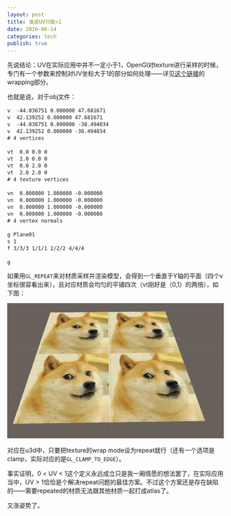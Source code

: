 ```yaml
---
layout: post
title: 谁说UV只能<1
date: 2016-06-14
categories: tech
publish: true
---
```


先说结论：UV在实际应用中并不一定小于1，OpenGl对texture进行采样的时候，专门有一个参数来控制对UV坐标大于1的部分如何处理——详见[这个链接](https://open.gl/textures)的wrapping部分。

也就是说，对于obj文件：

	v  -44.036751 0.000000 47.681671
	v  42.139252 0.000000 47.681671
	v  -44.036751 0.000000 -38.494034
	v  42.139252 0.000000 -38.494034
	# 4 vertices

	vt  0.0 0.0 0
	vt  2.0 0.0 0
	vt  0.0 2.0 0
	vt  2.0 2.0 0
	# 4 texture vertices

	vn  0.000000 1.000000 -0.000000
	vn  0.000000 1.000000 -0.000000
	vn  0.000000 1.000000 -0.000000
	vn  0.000000 1.000000 -0.000000
	# 4 vertex normals

	g Plane01
	s 1
	f 3/3/3 1/1/1 2/2/2 4/4/4

	g

如果用`GL_REPEAT`来对材质采样并渲染模型，会得到一个垂直于Y轴的平面（四个v坐标很容看出来），且对应材质会均匀的平铺四次（vt刚好是（0,1）的两倍），如下图：

![2x2](assets/images/2x2.png)

对应在u3d中，只要把texture的wrap mode设为repeat就行（还有一个选项是clamp，实际对应的是`GL_CLAMP_TO_EDGE`）。

事实证明，0 < UV < 1这个定义永远成立只是我一厢情愿的想法罢了，在实际应用当中，UV > 1恰恰是个解决repeat问题的最佳方案。不过这个方案还是存在缺陷的——需要repeated的材质无法跟其他材质一起打成atlas了。

又涨姿势了。
